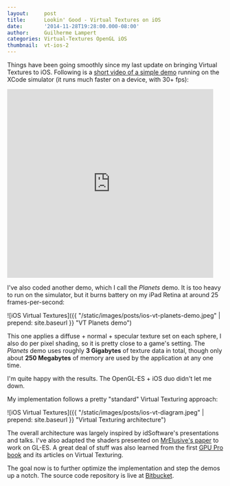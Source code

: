 ```yaml
---
layout:     post
title:      Lookin' Good - Virtual Textures on iOS
date:       '2014-11-28T19:28:00.000-08:00'
author:     Guilherme Lampert
categories: Virtual-Textures OpenGL iOS
thumbnail:  vt-ios-2
---
```


Things have been going smoothly since my last update on bringing Virtual Textures to iOS. Following is
a [short video of a simple demo][link_video] running on the XCode simulator (it runs much faster on a device, with 30+ fps):

<iframe
    class="embedded-video"
    width="480"
    height="440"
    src="https://www.youtube.com/embed/sWz45m0QKj4?si=2JPH6_uukuj85nsQ"
    title="Virtual Textures - iOS"
    frameborder="0"
    allow="accelerometer; autoplay; clipboard-write; encrypted-media; gyroscope; picture-in-picture; web-share"
    referrerpolicy="strict-origin-when-cross-origin"
    allowfullscreen>
</iframe>

I've also coded another demo, which I call the *Planets* demo. It is too heavy to run on the simulator,
but it burns battery on my iPad Retina at around 25 frames-per-second:

![iOS Virtual Textures]({{ "/static/images/posts/ios-vt-planets-demo.jpeg" | prepend: site.baseurl }} "VT Planets demo")

This one applies a diffuse + normal + specular texture set on each sphere, I also do per pixel shading,
so it is pretty close to a game's setting. The *Planets* demo uses roughly **3 Gigabytes** of texture data in total,
though only about **250 Megabytes** of memory are used by the application at any one time.

I'm quite happy with the results. The OpenGL-ES + iOS duo didn't let me down.

My implementation follows a pretty "standard" Virtual Texturing approach:

![iOS Virtual Textures]({{ "/static/images/posts/ios-vt-diagram.jpeg" | prepend: site.baseurl }} "Virtual Texturing architecture")

The overall architecture was largely inspired by idSoftware's presentations and talks. I've also adapted the shaders
presented on [MrElusive's paper][link_paper] to work on GL-ES. A great deal of stuff was also learned from the first
[GPU Pro book][link_gpupro] and its articles on Virtual Texturing.

The goal now is to further optimize the implementation and step the demos up a notch.
The source code repository is live at [Bitbucket][link_project].

[link_video]:   https://youtu.be/sWz45m0QKj4?si=2JPH6_uukuj85nsQ
[link_paper]:   http://www.mrelusive.com/publications/papers/Software-Virtual-Textures.pdf
[link_project]: https://bitbucket.org/glampert/vt-mobile
[link_gpupro]:  http://gpupro.blogspot.com

